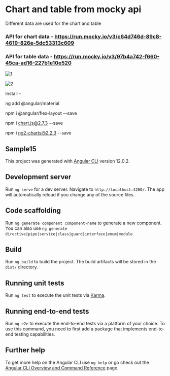 # Chart and table from mocky api

Different data are used for the chart and table
### API for chart data - https://run.mocky.io/v3/c64d746d-89c8-4619-826e-5dc53313c609
### API for table data - https://run.mocky.io/v3/97b4a742-f660-45ca-ad16-227b1e10e520


![1](https://user-images.githubusercontent.com/56402450/132013484-de6a254a-417f-49d3-baed-8d53c9861911.png)


![2](https://user-images.githubusercontent.com/56402450/132013492-8cd65f5c-7abb-43ce-a9c6-fea274bf03a9.png)


Install -

ng add @angular/material

npm i @angular/flex-layout --save

npm i chart.js@2.7.3 --save

npm i ng2-charts@2.2.3 --save

## Sample15

This project was generated with [Angular CLI](https://github.com/angular/angular-cli) version 12.0.2.

## Development server

Run `ng serve` for a dev server. Navigate to `http://localhost:4200/`. The app will automatically reload if you change any of the source files.

## Code scaffolding

Run `ng generate component component-name` to generate a new component. You can also use `ng generate directive|pipe|service|class|guard|interface|enum|module`.

## Build

Run `ng build` to build the project. The build artifacts will be stored in the `dist/` directory.

## Running unit tests

Run `ng test` to execute the unit tests via [Karma](https://karma-runner.github.io).

## Running end-to-end tests

Run `ng e2e` to execute the end-to-end tests via a platform of your choice. To use this command, you need to first add a package that implements end-to-end testing capabilities.

## Further help

To get more help on the Angular CLI use `ng help` or go check out the [Angular CLI Overview and Command Reference](https://angular.io/cli) page.
